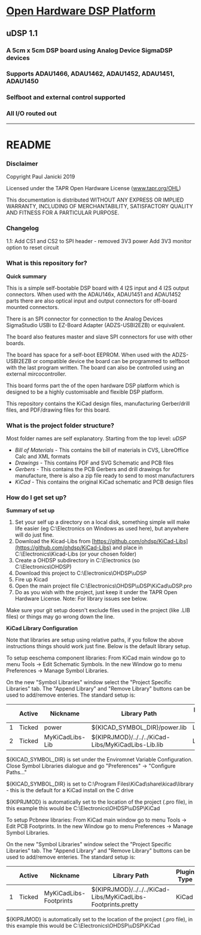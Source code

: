 # [Open Hardware DSP Platform](www.ohdsp.org)
## uDSP 1.1
### A 5cm x 5cm DSP board using Analog Device SigmaDSP devices
### Supports ADAU1466, ADAU1462, ADAU1452, ADAU1451, ADAU1450
### Selfboot and external control supported
### All I/O routed out
---
# README
### Disclaimer
Copyright Paul Janicki 2019

Licensed under the TAPR Open Hardware License (www.tapr.org/OHL)

This documentation is distributed WITHOUT ANY EXPRESS OR IMPLIED WARRANTY, INCLUDING OF MERCHANTABILITY, SATISFACTORY QUALITY AND FITNESS FOR A PARTICULAR PURPOSE.

### Changelog
1.1:
Add CS1 and CS2 to SPI header - removed 3V3 power
Add 3V3 monitor option to reset circuit

### What is this repository for?

**Quick summary**

This is a simple self-bootable DSP board with 4 I2S input and 4 I2S output connectors. When used with the ADAU146x, ADAU1451 and ADAU1452 parts there are also optical input and output connectors for off-board mounted connectors. 

There is an SPI connector for connection to the Analog Devices SigmaStudio USBi to EZ-Board Adapter (ADZS-USBI2EZB) or equivalent. 

The board also features master and slave SPI connectors for use with other boards. 

The board has space for a self-boot EEPROM. When used with the ADZS-USBI2EZB or compatible device the board can be programmed to selfboot with the last program written. The board can also be controlled using an external mircocontroller.

This board forms part the of the open hardware DSP platform which is designed to be a highly customisable and flexible DSP platform. 

This repository contains the KiCad design files, manufacturing Gerber/drill files, and PDF/drawing files for this board.

### What is the project folder structure?
Most folder names are self explanatory. Starting from the top level:
*uDSP*
+ *Bill of Materials*  - This contains the bill of materials in CVS, LibreOffice Calc and XML formats
+ *Drawings* - This contains PDF and SVG Schematic and PCB files
+ *Gerbers* - This contains the PCB Gerbers and drill drawings for manufacture, there is also a zip file ready to send to most manufacturers
+ *KiCad* - This contains the original KiCad schematic and PCB design files

### How do I get set up?

**Summary of set up**

1. Set your self up a directory on a local disk, something simple will make life easier (eg C:\Electronics on Windows as used here), but anywhere will do just fine.
2. Download the Kicad-Libs from [https://github.com/ohdsp/KiCad-Libs](https://github.com/ohdsp/KiCad-Libs) and place in C:\Electronics\Kicad-Libs (or your chosen folder) 
3. Create a OHDSP subdirectory in C:\Electronics (so C:\Electronics\OHDSP)
3. Download this project to C:\Electronics\OHDSP\uDSP
4. Fire up Kicad
5. Open the main project file C:\Electronics\OHDSP\uDSP\KiCad\uDSP.pro
7. Do as you wish with the project, just keep it under the TAPR Open Hardware License.
Note: For library issues see below.

Make sure your git setup doesn't exclude files used in the project (like .LIB files) or things may go wrong down the line.


**KiCad Library Configuration**

Note that libraries are setup using relative paths, if you follow the above instructions things should work just fine. Below is the default library setup.

To setup eeschema component libraries:
From KiCad main window go to menu Tools -> Edit Schematic Symbols. In the new Window go to menu Preferences -> Manage Symbol Libraries.

On the new "Symbol Libraries" window select the "Project Specific Libraries" tab. The "Append Library" and "Remove Library" buttons can be used to add/remove enteries.
The standard setup is:

|   | Active | Nickname        | Library Path                                        | Plugin Type | Options | Description |
|---|--------|-----------------|-----------------------------------------------------|-------------|---------|-------------|
| 1 | Ticked | power           | ${KICAD_SYMBOL_DIR}/power.lib                       | Legacy      | (blank) | (blank)     |
| 2 | Ticked | MyKiCadLibs-Lib | ${KIPRJMOD}/../../../KiCad-Libs/MyKiCadLibs-Lib.lib | Legacy      | (blank) | (blank)     |

${KICAD_SYMBOL_DIR}  is set under the Enviromnet Variable Configuration. Close Symbol Libraries dialogue and go "Preferences" -> "Configure Paths..."

${KICAD_SYMBOL_DIR} is set to C:\Program Files\KiCad\share\kicad\library - this is the default for a KiCad install on the C drive

${KIPRJMOD} is automatically set to the location of the project (.pro file), in this example this would be C:\Electronics\OHDSP\uDSP\KiCad


To setup Pcbnew libraries:
From KiCad main window go to menu Tools -> Edit PCB Footprints. In the new Window go to menu Preferences -> Manage Symbol Libraries.

On the new "Symbol Libraries" window select the "Project Specific Libraries" tab. The "Append Library" and "Remove Library" buttons can be used to add/remove enteries.
The standard setup is:

|   | Active | Nickname               | Library Path                                                  | Plugin Type | Options | Description |
|---|--------|------------------------|---------------------------------------------------------------|-------------|---------|-------------|
| 1 | Ticked | MyKiCadLibs-Footprints | ${KIPRJMOD}/../../../KiCad-Libs/MyKiCadLibs-Footprints.pretty | KiCad       | (blank) | (blank)     |

${KIPRJMOD} is automatically set to the location of the project (.pro file), in this example this would be C:\Electronics\OHDSP\uDSP\KiCad


